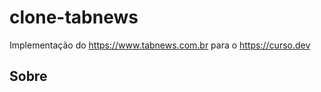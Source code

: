 # clone-tabnews

Implementação do <https://www.tabnews.com.br> para o <https://curso.dev>

## Sobre
